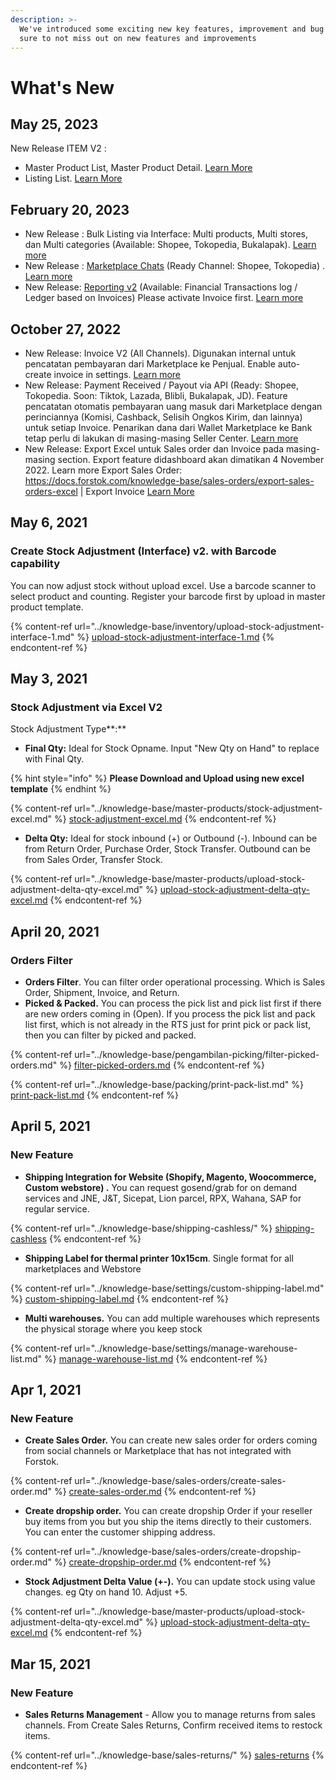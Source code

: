 ```yaml
---
description: >-
  We've introduced some exciting new key features, improvement and bug fixes. Be
  sure to not miss out on new features and improvements
---
```


# What's New

## May 25, 2023

New Release ITEM V2 :&#x20;

* Master Product List, Master Product Detail. [Learn More](../knowledge-base/master-products/master-product-v.2-overview-new.md)
* Listing List. [Learn More](../knowledge-base/listings/listings-v.2-overview-new.md)

## February  20, 2023

* New Release : Bulk Listing via Interface: Multi products, Multi stores, dan Multi categories (Available: Shopee, Tokopedia, Bukalapak).  [Learn more](https://docs.forstok.com/knowledge-base/items/add-listing-v2-new)
* New Release : [Marketplace Chats](https://app.forstok.com/dashboard/chats) (Ready Channel: Shopee, Tokopedia) . [Learn more](https://docs.forstok.com/knowledge-base/forstok-chat-new)&#x20;
* New Release: [Reporting v2](https://app.forstok.com/dashboard/reporting) (Available: Financial Transactions log / Ledger based on Invoices) Please activate Invoice first. [Learn more](https://app.forstok.com/dashboard/settings/invoices)

## October 27, 2022

* New Release: Invoice V2 (All Channels). Digunakan internal untuk pencatatan pembayaran dari Marketplace ke Penjual. Enable auto-create invoice in settings. [Learn more](https://docs.forstok.com/knowledge-base/sales-invoices/invoice-overview)
* New Release: Payment Received / Payout via API (Ready: Shopee, Tokopedia. Soon: Tiktok, Lazada, Blibli, Bukalapak, JD). Feature pencatatan otomatis pembayaran uang masuk dari Marketplace dengan perinciannya (Komisi, Cashback, Selisih Ongkos Kirim, dan lainnya) untuk setiap Invoice. Penarikan dana dari Wallet Marketplace ke Bank tetap perlu di lakukan di masing-masing Seller Center. [Learn more](https://docs.forstok.com/knowledge-base/sales-invoices/payment-receive)
* New Release: Export Excel untuk Sales order dan Invoice pada masing-masing section. Export feature didashboard akan dimatikan 4 November 2022. Learn more Export Sales Order: https://docs.forstok.com/knowledge-base/sales-orders/export-sales-orders-excel | Export Invoice [Learn More](https://docs.forstok.com/knowledge-base/sales-invoices/export-invoice)

## May 6, 2021

### Create Stock Adjustment (Interface) v2. with Barcode capability

You can now adjust stock without upload excel. Use a barcode scanner to select product and counting. Register your barcode first by upload in master product template.

{% content-ref url="../knowledge-base/inventory/upload-stock-adjustment-interface-1.md" %}
[upload-stock-adjustment-interface-1.md](../knowledge-base/inventory/upload-stock-adjustment-interface-1.md)
{% endcontent-ref %}

## May 3, 2021

### Stock Adjustment via Excel V2

Stock Adjustment Type**:**&#x20;

* **Final Qty:** Ideal for Stock Opname. Input "New Qty on Hand" to replace with Final Qty.&#x20;

{% hint style="info" %}
**Please Download and Upload using new excel template**
{% endhint %}

{% content-ref url="../knowledge-base/master-products/stock-adjustment-excel.md" %}
[stock-adjustment-excel.md](../knowledge-base/master-products/stock-adjustment-excel.md)
{% endcontent-ref %}

* **Delta Qty:** Ideal for stock inbound (+) or Outbound (-). Inbound can be from Return Order, Purchase Order, Stock Transfer. Outbound can be from Sales Order, Transfer Stock.&#x20;

{% content-ref url="../knowledge-base/master-products/upload-stock-adjustment-delta-qty-excel.md" %}
[upload-stock-adjustment-delta-qty-excel.md](../knowledge-base/master-products/upload-stock-adjustment-delta-qty-excel.md)
{% endcontent-ref %}

## April 20, 2021

### Orders Filter

* **Orders Filter**. You can filter order operational processing. Which is Sales Order, Shipment, Invoice, and Return.
* **Picked & Packed.** You can process the pick list and pick list first if there are new orders coming in (Open). If you process the pick list and pack list first, which is not already in the RTS just for print pick or pack list, then you can filter by picked and packed.

{% content-ref url="../knowledge-base/pengambilan-picking/filter-picked-orders.md" %}
[filter-picked-orders.md](../knowledge-base/pengambilan-picking/filter-picked-orders.md)
{% endcontent-ref %}

{% content-ref url="../knowledge-base/packing/print-pack-list.md" %}
[print-pack-list.md](../knowledge-base/packing/print-pack-list.md)
{% endcontent-ref %}

## April 5, 2021

### New Feature

* **Shipping Integration for Website (Shopify, Magento, Woocommerce, Custom webstore) .** You can request gosend/grab for on demand services and JNE, J\&T, Sicepat, Lion parcel, RPX, Wahana, SAP for regular service.

{% content-ref url="../knowledge-base/shipping-cashless/" %}
[shipping-cashless](../knowledge-base/shipping-cashless/)
{% endcontent-ref %}

* **Shipping Label for thermal printer 10x15cm**. Single format for all marketplaces and Webstore&#x20;

{% content-ref url="../knowledge-base/settings/custom-shipping-label.md" %}
[custom-shipping-label.md](../knowledge-base/settings/custom-shipping-label.md)
{% endcontent-ref %}

* **Multi warehouses.** You can add multiple warehouses which represents the physical storage where you keep stock

{% content-ref url="../knowledge-base/settings/manage-warehouse-list.md" %}
[manage-warehouse-list.md](../knowledge-base/settings/manage-warehouse-list.md)
{% endcontent-ref %}

## Apr 1, 2021

### New Feature

* **Create Sales Order.** You can create new sales order for orders coming from social channels or Marketplace that has not integrated with Forstok.

{% content-ref url="../knowledge-base/sales-orders/create-sales-order.md" %}
[create-sales-order.md](../knowledge-base/sales-orders/create-sales-order.md)
{% endcontent-ref %}

* **Create dropship order.** You can create dropship Order if your reseller buy items from you but you ship the items directly to their customers. You can enter the customer shipping address.

{% content-ref url="../knowledge-base/sales-orders/create-dropship-order.md" %}
[create-dropship-order.md](../knowledge-base/sales-orders/create-dropship-order.md)
{% endcontent-ref %}

* **Stock Adjustment Delta Value (+-).** You can update stock using value changes. eg Qty on hand 10. Adjust +5.&#x20;

{% content-ref url="../knowledge-base/master-products/upload-stock-adjustment-delta-qty-excel.md" %}
[upload-stock-adjustment-delta-qty-excel.md](../knowledge-base/master-products/upload-stock-adjustment-delta-qty-excel.md)
{% endcontent-ref %}



## Mar 15, 2021

### New Feature

* **Sales Returns Management** - Allow you to manage returns from sales channels. From Create Sales Returns, Confirm received items to restock items.

{% content-ref url="../knowledge-base/sales-returns/" %}
[sales-returns](../knowledge-base/sales-returns/)
{% endcontent-ref %}

###


